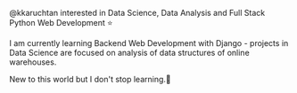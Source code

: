 @kkaruchtan interested in Data Science, Data Analysis and Full Stack Python Web Development ⭐️

I am currently learning Backend Web Development with Django - projects in Data Science are focused on analysis of data structures of online warehouses.

New to this world but I don't stop learning.👀

